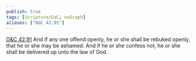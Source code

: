```yaml
---
publish: true
tags: [Scripture/DaC, noGraph]
aliases: ["D&C 42:91"]
---
```

[D&C 42:91](https://churchofjesuschrist.org/study/scriptures/dc-testament/dc/42?lang=eng&id=p91#p91) And if any one offend openly, he or she shall be rebuked openly, that he or she may be ashamed. And if he or she confess not, he or she shall be delivered up unto the law of God.
